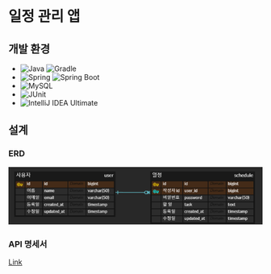 # 일정 관리 앱

## 개발 환경
- <img src="https://img.shields.io/badge/Java-17-blue" alt="Java"> <img src="https://img.shields.io/badge/Gradle-8.13-blue" alt="Gradle">
- <img src="https://img.shields.io/badge/Spring-6.2.3-blue" alt="Spring"> <img src="https://img.shields.io/badge/Spring%20Boot-3.4.3-blue" alt="Spring Boot">
- <img src="https://img.shields.io/badge/MySQL-8.0.41-blue" alt="MySQL">
- <img src="https://img.shields.io/badge/JUnit-5-blue" alt="JUnit">
- <img src="https://img.shields.io/badge/IntelliJ IDEA Ultimate-gray" alt="IntelliJ IDEA Ultimate">

## 설계

### ERD
![ERD](img/erd.png)

### API 명세서
[Link](https://www.naver.com/)

